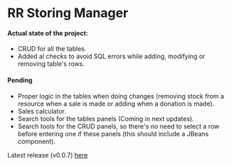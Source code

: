# RR Storing Manager
#### Actual state of the project:
- CRUD for all the tables.
 - Added al checks to avoid SQL errors while adding, modifying or removing table's rows.

#### Pending
- Proper logic in the tables when doing changes (removing stock from a resource when a sale is made or adding when a donation is made).
- Sales calculator.
- Search tools for the tables panels (Coming in next updates).
- Search tools for the CRUD panels, so there's no need to select a row before entering one if these panels (this should include a JBeans component).


Latest release (v0.0.7) [here](https://github.com/THEliberator03/RR-Storing-Manager/releases/tag/early-alpha)
